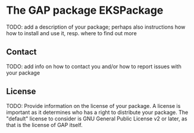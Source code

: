 # The GAP package EKSPackage

TODO: add a description of your package; perhaps also instructions how how to
install and use it, resp. where to find out more


## Contact

TODO: add info on how to contact you and/or how to report issues with your
package

## License

TODO: Provide information on the license of your package. A license is
important as it determines who has a right to distribute your package. The
"default" license to consider is GNU General Public License v2 or later, as
that is the license of GAP itself.
